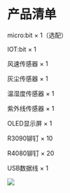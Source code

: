 ﻿---
sidebar_position: 3
sidebar_label: 产品清单
---

# 产品清单

micro:bit × 1（选配）

IOT:bit × 1

风速传感器 × 1

灰尘传感器 × 1

温湿度传感器 × 1

紫外线传感器 × 1

OLED显示屏 × 1

R3090铆钉 × 10

R4080铆钉 × 20

USB数据线 × 1

![](https://wiki-media-ef.oss-cn-hongkong.aliyuncs.com/docs/microbit/interesting-case/microbit-smart-climate-kit/about-the-microbit-smart-climate-kit/images/smart-weather-station-kit-packing-list-01.png)
